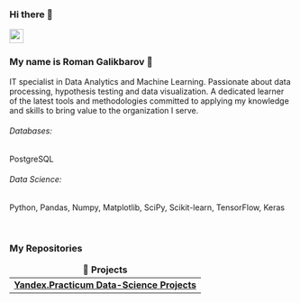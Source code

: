 ### Hi there 👋

<p><a href="https://www.linkedin.com/in/galikbarov"><img src="https://img.shields.io/badge/linkedin-%230077B5.svg?&style=for-the-badge&logo=linkedin&logoColor=white" height=25></a> </p>

### My name is Roman Galikbarov :raising_hand: 

IT specialist in Data Analytics and Machine Learning. Passionate about data processing, hypothesis testing and data visualization. A dedicated learner of the latest tools and methodologies committed to applying my knowledge and skills to bring value to the organization I serve.

###### Databases: 
PostgreSQL

###### Data Science: 
Python, Pandas, Numpy, Matplotlib, SciPy, Scikit-learn, TensorFlow, Keras

<br>
<h3>My Repositories</h3>

<table width=100%>
  <thead align="center">
    <tr border: none;>
      <td><b>🎁 Projects</b></td>
    </tr>
  </thead>
  <tbody>

<tr>
      <td><a href="https://github.com/Galikbarov/yandex-practicum-ds-projects"><b>Yandex.Practicum Data-Science Projects</b></a></td>
</tr>    
  </tbody>
</table>
